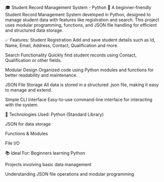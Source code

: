 🎓 Student Record Management System - Python 🐍
A beginner-friendly Student Record Management System developed in Python, designed to manage student data with features like registration and search. This project uses modular programming, functions, and JSON file handling for efficient and structured data storage.

✅ Features:
Student Registration
Add and save student details such as Id, Name, Email, Address, Contact, Qualification and more.

Search Functionality
Quickly find student records using Contact, Qualification or other fields.

Modular Design
Organized code using Python modules and functions for better readability and maintenance.

JSON File Storage
All data is stored in a structured .json file, making it easy to manage and extend.

Simple CLI Interface
Easy-to-use command-line interface for interacting with the system.

🔧 Technologies Used:
Python (Standard Library)

JSON for data storage

Functions & Modules

File I/O

📚 Ideal For:
Beginners learning Python

Projects involving basic data management

Understanding JSON file operations and modular programming

